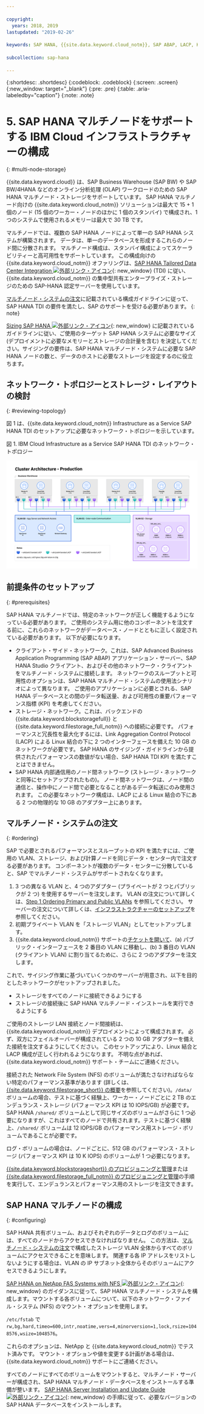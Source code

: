 ```yaml
---

copyright:
  years: 2018, 2019
lastupdated: "2019-02-26"

keywords: SAP HANA, {{site.data.keyword.cloud_notm}}, SAP ABAP, LACP, KPIs,VLANs

subcollection: sap-hana

---
```


{:shortdesc: .shortdesc}
{:codeblock: .codeblock}
{:screen: .screen}
{:new_window: target="_blank"}
{:pre: .pre}
{:table: .aria-labeledby="caption"}
{:note: .note}

# 5. SAP HANA マルチノードをサポートする IBM Cloud インフラストラクチャーの構成
{: #multi-node-storage}

{{site.data.keyword.cloud}} は、SAP Business Warehouse (SAP BW) や SAP BW/4HANA などのオンライン分析処理 (OLAP) ワークロードのための SAP HANA マルチノード・ストレージをサポートしています。 SAP HANA マルチノード向けの {{site.data.keyword.cloud_notm}} ソリューションは最大で 15 + 1 個のノード (15 個のワーカー・ノードのほかに 1 個のスタンバイ) で構成され、1 つのシステムで使用されるメモリーは最大で 30 TB です。

マルチノードでは、複数の SAP HANA ノードによって単一の SAP HANA システムが構築されます。 データは、単一のデータベースを形成するこれらのノード間に分散されます。 マルチノード構成は、スタンバイ構成によってスケーラビリティーと高可用性をサポートしています。 この構成向けの {{site.data.keyword.cloud_notm}} オファリングは、[SAP HANA Tailored Data Center Integration ![外部リンク・アイコン](../../icons/launch-glyph.svg "外部リンク・アイコン")](https://blogs.saphana.com/2015/02/18/sap-hana-tailored-data-center-integration-tdi-overview/){: new_window} (TDI) に従い、{{site.data.keyword.cloud_notm}} の集中型共有エンタープライズ・ストレージのための SAP-HANA 認定サーバーを使用しています。

[マルチノード・システムの注文](#ordering)に記載されている構成ガイドラインに従って、SAP HANA TDI の要件を満たし、SAP のサポートを受ける必要があります。
{: note}

[Sizing SAP HANA ![外部リンク・アイコン](../../icons/launch-glyph.svg "外部リンク・アイコン")](https://help.sap.com/viewer/eb3777d5495d46c5b2fa773206bbfb46/2.0.00/en-US/d4a122a7bb57101493e3f5ca08e6b039.html){: new_window} に記載されているガイドラインに従い、ご使用のターゲット SAP HANA システムに必要なサイズ (デプロイメントに必要なメモリーとストレージの合計量を含む) を決定してください。サイジングの要件は、SAP HANA マルチノード・システムに必要な SAP HANA ノードの数と、データのホストに必要なストレージを設定するのに役立ちます。

## ネットワーク・トポロジーとストレージ・レイアウトの検討
{: #reviewing-topology}

図 1 は、{{site.data.keyword.cloud_notm}} Infrastructure as a Service SAP HANA TDI のセットアップに必要なネットワーク・トポロジーを示しています。

図 1. IBM Cloud Infrastructure as a Service SAP HANA TDI のネットワーク・トポロジー

![図 1. IBM Cloud Infrastructure as a Service SAP HANA TDI のネットワーク・トポロジー](/images/SAP-BW.png "IBM Cloud Infrastructure as a Service SAP HANA TDI のネットワーク・トポロジー")

## 前提条件のセットアップ
{: #prerequisites}

SAP HANA マルチノードでは、特定のネットワークが正しく機能するようになっている必要があります。 ご使用のシステム用に他のコンポーネントを注文する前に、これらのネットワークがデータベース・ノードとともに正しく設定されている必要があります。 以下が必要になります。
* クライアント・サイド・ネットワーク。これは、SAP Advanced Business Application Programming (SAP ABAP) アプリケーション・サーバー、SAP HANA Studio クライアント、およびその他のネットワーク・クライアントをマルチノード・システムに接続します。 ネットワークのスループットと可用性のオプションは、SAP HANA マルチノード・システムの使用法シナリオによって異なります。 ご使用のアプリケーションに必要とされる、SAP HANA データベースとの間のデータ転送量、および可用性の重要パフォーマンス指標 (KPI) を考慮してください。
* ストレージ・ネットワーク。これは、バックエンドの {{site.data.keyword.blockstoragefull}} と {{site.data.keyword.filestorage_full_notm}} への接続に必要です。 パフォーマンスと冗長性を最大化するには、Link Aggregation Control Protocol (LACP) による Linux 結合の下に 2 つのインターフェースを備えた 10 GB のネットワークが必要です。 SAP HANA のサイジング・ガイドラインから提供されたパフォーマンスの数値がない場合、SAP HANA TDI KPI を満たすことはできません。
* SAP HANA 内部通信用のノード間ネットワーク (ストレージ・ネットワークと同等にセットアップされたもの)。 ノード間ネットワークは、ノード間の通信と、操作中にノード間で必要となることがあるデータ転送にのみ使用されます。 この必要なネットワーク構成は、LACP による Linux 結合の下にある 2 つの物理的な 10 GB のアダプター上にあります。

## マルチノード・システムの注文
{: #ordering}

SAP で必要とされるパフォーマンスとスループットの KPI を満たすには、ご使用の VLAN、ストレージ、および計算ノードを同じデータ・センター内で注文する必要があります。 コンポーネントが複数のデータ・センターに分散していると、SAP でマルチノード・システムがサポートされなくなります。

1. 3 つの異なる VLAN と、4 つのアダプター (プライベートが 2 つとパブリックが 2 つ) を使用するサーバーを注文します。 VLAN の注文について詳しくは、[Step 1 Ordering Primary and Public VLANs](/docs/infrastructure/virtualization?topic=Virtualization-advanced-single-site-vmware-reference-architecture#step-1-ordering-primary-public-and-private-vlans) を参照してください。 サーバーの注文について詳しくは、[インフラストラクチャーのセットアップ](/docs/infrastructure/sap-hana?topic=sap-hana-set_up_infrastructure#set_up_infrastructure#set_up_infrastructure)を参照してください。
2. 初期プライベート VLAN を「ストレージ VLAN」としてセットアップします。
3. {{site.data.keyword.cloud_notm}} サポートの[チケットを開いて](/docs/get-support?topic=get-support-open-case#open-case)、(a) パブリック・インターフェースを 2 番目の VLAN に移動し、(b) 3 番目の VLAN (クライアント VLAN) に割り当てるために、さらに 2 つのアダプターを注文します。

これで、サイジング作業に基づいていくつかのサーバーが用意され、以下を目的としたネットワークがセットアップされました。
* ストレージをすべてのノードに接続できるようにする
* ストレージの接続後に SAP HANA マルチノード・インストールを実行できるようにする

ご使用のストレージ LAN 接続とノード間接続は、{{site.data.keyword.cloud_notm}} デプロイメントによって構成されます。 必ず、双方にフェイルオーバーが構成されている 2 つの 10 GB アダプターを備えた接続を注文するようにしてください。 このセットアップにより、Linux 結合と LACP 構成が正しく行われるようになります。 不明な点があれば、{{site.data.keyword.cloud_notm}} サポート・チームにご連絡ください。

接続された Network File System (NFS) のボリュームが満たさなければならない特定のパフォーマンス基準があります (詳しくは、[{{site.data.keyword.filestorage_short}} の概要](/docs/infrastructure/FileStorage?topic=FileStorage-getting-started#getting-started)を参照してください)。`/data/` ボリュームの場合、テストに基づく経験上、ワーカー・ノードごとに 2 TB のエンデュランス・ストレージ (パフォーマンス KPI は 10 IOPS/GB) が必要です。SAP HANA `/shared/` ボリュームとして同じサイズのボリュームがさらに 1 つ必要になりますが、これはすべてのノードで共有されます。テストに基づく経験上、`/shared/` ボリュームは 12 IOPS/GB のパフォーマンス用ストレージ・ボリュームであることが必要です。

ログ・ボリュームの場合は、ノードごとに、512 GB のパフォーマンス・ストレージ (パフォーマンス KPI は 10 K IOPS) のボリュームが 1 つ必要になります。

[{{site.data.keyword.blockstorageshort}} のプロビジョニングと管理](/docs/infrastructure/BlockStorage?topic=BlockStorage-getting-started#getting-started)または[{{site.data.keyword.filestorage_full_notm}} のプロビジョニングと管理](/docs/infrastructure/FileStorage?topic=FileStorage-orderingConsole#orderingConsole)の手順を実行して、エンデュランスとパフォーマンス用のストレージを注文できます。

## SAP HANA マルチノードの構成
{: #configuring}

SAP HANA 共有ボリューム、およびそれぞれのデータとログのボリュームには、すべてのノードからアクセスできなければなりません。 この方法は、[マルチノード・システムの注文](#ordering)で構成したストレージ VLAN 全体からすべてのボリュームにアクセスできることを意味します。 関連する各 IP アドレスをリストしないようにする場合は、VLAN の IP サブネット全体からそのボリュームにアクセスできるようにします。

[SAP HANA on NetApp FAS Systems with NFS ![外部リンク・アイコン](../../icons/launch-glyph.svg "外部リンク・アイコン")](https://www.netapp.com/us/media/tr-4290.pdf){: new_window} のガイダンスに従って、SAP HANA マルチノード・システムを構成します。マウントする各ボリュームについて、以下のネットワーク・ファイル・システム (NFS) のマウント・オプションを使用します。

`/etc/fstab` で `rw,bg,hard,timeo=600,intr,noatime,vers=4,minorversion=1,lock,rsize=1048576,wsize=1048576`。

これらのオプションは、NetApp と {{site.data.keyword.cloud_notm}} でテスト済みです。 マウント・オプションや値を変更する計画がある場合は、{{site.data.keyword.cloud_notm}} サポートにご連絡ください。

すべてのノードにすべてのボリュームをマウントすると、マルチノード・サーバーが構成され、SAP HANA マルチノード・データベースをインストールする準備が整います。 [SAP HANA Server Installation and Update Guide ![外部リンク・アイコン](../../icons/launch-glyph.svg "外部リンク・アイコン")](https://help.sap.com/viewer/2c1988d620e04368aa4103bf26f17727/2.0.03/en-US){: new_window} の手順に従って、必要なバージョンの SAP HANA データベースをインストールします。
